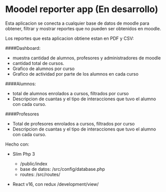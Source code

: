 # Moodel reporter app (En desarrollo)

Esta aplicacion  se conecta a cualquier base de datos de moodle para obtener, filtrar y mostrar reportes que no pueden ser obtenidos en moodle.

Los reportes que esta aplicacion obtiene estan en PDF y CSV:

####Dashboard: 
+ muestra cantidad de alumnos, profesores y administradores de moodle
+ cantidad total de cursos.
+ Grafico de alumnos por curso
+ Grafico de actividad por parte de los alumnos en cada curso


####Alumnos:
+ total de alumnos enrolados a cursos, filtrados por curso
+ Descripcion de cuantas y el tipo de interacciones que tuvo el alumno con cada curso.

####Profesores
+ Total de profesores enrolados a cursos, filtrados por curso
+ Descripcion de cuantas y el tipo de interacciones que tuvo el alumno con cada curso.


Hecho con:

* Slim Php 3 
  - /public/index
  - base de datos: /src/config/database.php
  - routes: /src/routes/

* React v16, con redux /development/view/
